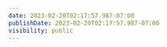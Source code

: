 ```yaml
---
date: 2023-02-20T02:17:57.987-07:00
publishDate: 2023-02-20T02:17:57.987-07:00
visibility: public
---
```

<script type='text/javascript' src='https://blogname.tumblr.com/js'></script>

